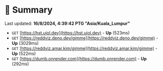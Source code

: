 # 📖 Summary
Last updated: **16/8/2024, 4:39:42 PTG "Asia/Kuala_Lumpur"**

- `GET` [https://hst.ujol.dev](https://hst.ujol.dev) - **Up** (523ms)
- `GET` [https://reddviz.deno.dev/gimme](https://reddviz.deno.dev/gimme) - **Up** (3029ms)
- `GET` [https://reddviz.amar.kim/gimme](https://reddviz.amar.kim/gimme) - **Up** (522ms)
- `GET` [https://dumb.onrender.com](https://dumb.onrender.com) - **Up** (292ms)
